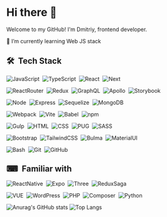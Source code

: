 # Hi there 👋

Welcome to my GitHub! I'm Dmitriy, frontend developer.


🌱 I’m currently learning Web JS stack

## 🛠 &nbsp;Tech Stack

![JavaScript](https://img.shields.io/badge/-JavaScript-272727?style=flat&logo=javascript)&nbsp;
![TypeScript](https://img.shields.io/badge/-TypeScript-272727?style=flat&logo=typescript)&nbsp;
![React](https://img.shields.io/badge/-React-272727?style=flat&logo=react)&nbsp;
![Next](https://img.shields.io/badge/-Next-282828?style=flat&logo=nextdotjs)&nbsp;

![ReactRouter](https://img.shields.io/badge/-ReactRouter-272727?style=flat&logo=reactrouter)&nbsp;
![Redux](https://img.shields.io/badge/-Redux-272727?style=flat&logo=redux)&nbsp;
![GraphQL](https://img.shields.io/badge/-GraphQL-272727?style=flat&logo=graphql)&nbsp;
![Apollo](https://img.shields.io/badge/-Apollo-272727?style=flat&logo=apollographql)&nbsp;
![Storybook](https://img.shields.io/badge/-Storybook-282828?style=flat&logo=storybook)&nbsp;

![Node](https://img.shields.io/badge/-Node.js-272727?style=flat&logo=nodedotjs)&nbsp;
![Express](https://img.shields.io/badge/-Express-272727?style=flat&logo=express)&nbsp;
![Sequelize](https://img.shields.io/badge/-Sequelize-272727?style=flat&logo=sequelize)&nbsp;
![MongoDB](https://img.shields.io/badge/-MongoDB-282828?style=flat&logo=mongodb)&nbsp;

![Webpack](https://img.shields.io/badge/-Webpack-282828?style=flat&logo=webpack)&nbsp;
![Vite](https://img.shields.io/badge/-Vite-282828?style=flat&logo=vite)&nbsp;
![Babel](https://img.shields.io/badge/-Babel-282828?style=flat&logo=babel)&nbsp;
![npm](https://img.shields.io/badge/-npm-282828?style=flat&logo=npm)&nbsp;

![Gulp](https://img.shields.io/badge/-Gulp-282828?style=flat&logo=gulp)&nbsp;
![HTML](https://img.shields.io/badge/-HTML-282828?style=flat&logo=HTML5)&nbsp;
![CSS](https://img.shields.io/badge/-CSS-282828?style=flat&logo=CSS3&logoColor=006bb4)&nbsp;
![PUG](https://img.shields.io/badge/-PUG-282828?style=flat&logo=pug)&nbsp;
![SASS](https://img.shields.io/badge/-SASS-282828?style=flat&logo=sass)&nbsp;

![Bootstrap](https://img.shields.io/badge/-Bootstrap-282828?style=flat&logo=bootstrap&logoColor=563D7C)&nbsp;
![TailwindCSS](https://img.shields.io/badge/-TailwindCSS-282828?style=flat&logo=tailwindcss)&nbsp;
![Bulma](https://img.shields.io/badge/-Bulma-282828?style=flat&logo=bulma)&nbsp;
![MaterialUI](https://img.shields.io/badge/-MaterialUI-282828?style=flat&logo=materialui)&nbsp;

![Bash](https://img.shields.io/badge/-Bash-282828?style=flat&logo=gnubash)&nbsp;
![Git](https://img.shields.io/badge/-Git-282828?style=flat&logo=git)&nbsp;
![GitHub](https://img.shields.io/badge/-GitHub-282828?style=flat&logo=github)&nbsp;

## ⌨ &nbsp;Familiar with

![ReactNative](https://img.shields.io/badge/-ReactNative-272727?style=flat&logo=react)&nbsp;
![Expo](https://img.shields.io/badge/-Expo-272727?style=flat&logo=expo)&nbsp;
![Three](https://img.shields.io/badge/-Three-282828?style=flat&logo=threedotjs)&nbsp;
![ReduxSaga](https://img.shields.io/badge/-ReduxSaga-272727?style=flat&logo=redux-saga)&nbsp;

![VUE](https://img.shields.io/badge/-Vue-272727?style=flat&logo=vuedotjs)&nbsp;
![WordPress](https://img.shields.io/badge/-WordPress-272727?style=flat&logo=wordpress)&nbsp;
![PHP](https://img.shields.io/badge/-PHP-272727?style=flat&logo=php)&nbsp;
![Composer](https://img.shields.io/badge/-Composer-272727?style=flat&logo=composer)&nbsp;
![Python](https://img.shields.io/badge/-Python-272727?style=flat&logo=python)&nbsp;

![Anurag's GitHub stats](https://github-readme-stats.vercel.app/api?username=git-dmitriy&show_icons=true&count_private=true&line_height=24&theme=ayu-mirage&bg_color=282828) ![Top Langs](https://github-readme-stats.vercel.app/api/top-langs/?username=git-dmitriy&layout=compact&langs_count=8&theme=ayu-mirage&bg_color=282828)
